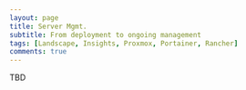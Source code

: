 ```yaml
---
layout: page
title: Server Mgmt.
subtitle: From deployment to ongoing management
tags: [Landscape, Insights, Proxmox, Portainer, Rancher]
comments: true
---
```

TBD
